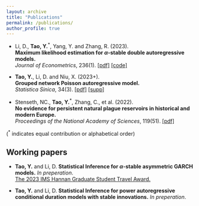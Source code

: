 ```yaml
---
layout: archive
title: "Publications"
permalink: /publications/
author_profile: true
---
```


- Li, D., **Tao, Y.**<sup>*</sup>, Yang, Y. and Zhang, R. (2023). <br>
**Maximum likelihood estimation for $\alpha$-stable double autoregressive models.**  <br>
_Journal of Econometrics_, 236(1). [[pdf]](https://www.sciencedirect.com/science/article/abs/pii/S0304407623001653)
[[code]](https://github.com/Yuxin-Tao/alpha-stable-Double-Autoregressive-Models)

- **Tao, Y.**, Li, D. and Niu, X. (2023+). <br>
**Grouped network Poisson autoregressive model.** <br>
_Statistica Sinica_, 34(3). [[pdf]](https://www3.stat.sinica.edu.tw/preprint/SS-2022-0040_Preprint.pdf)
[[supp]](https://www3.stat.sinica.edu.tw/preprint/supp/2022-0040_supp.pdf)

- Stenseth, NC., **Tao, Y.**<sup>*</sup>, Zhang, C., et al. (2022). <br>
**No evidence for persistent natural plague reservoirs in historical and modern Europe.** <br>
_Proceedings of the National Academy of Sciences_, 119(51). [[pdf]](https://www.pnas.org/doi/full/10.1073/pnas.2209816119)

(<sup>*</sup> indicates equal contribution or alphabetical order)



## Working papers

- **Tao, Y.** and Li, D. **Statistical Inference for $\alpha$-stable asymmetric GARCH models.** _In preperation_. <br>
[The 2023 IMS Hannan Graduate Student Travel Award.](https://imstat.org/2023/04/22/2023-hannan-graduate-student-travel-award-recipients-announced/)

- **Tao, Y.** and Li, D. **Statistical Inference for power autoregressive conditional duration models with stable innovations.** _In preperation_.
